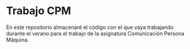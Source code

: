 # Trabajo CPM
En este repositorio almacenaré el código con el que vaya trabajando durante el verano para el trabajo de la asignatura Comunicación Persona Máquina.
